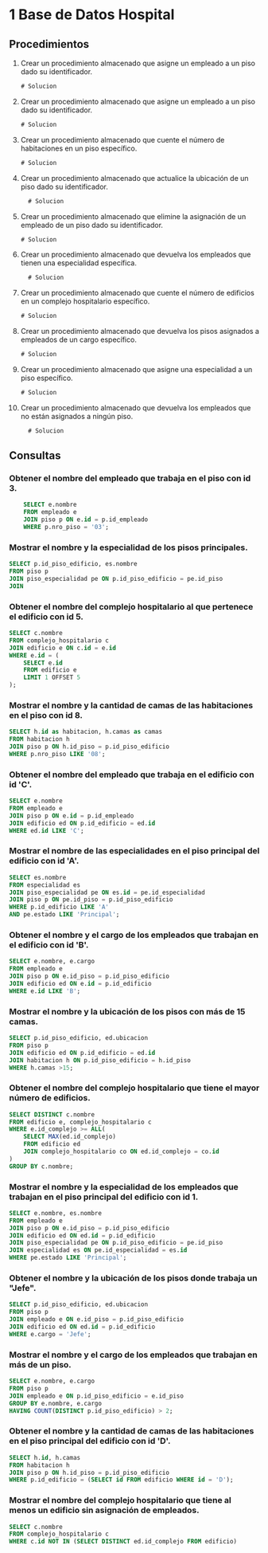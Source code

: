 # 1 Base de Datos Hospital



## Procedimientos
1. Crear un procedimiento almacenado que asigne un empleado a un piso dado su identificador.

   ```sql
   # Solucion
   ```

2. Crear un procedimiento almacenado que asigne un empleado a un piso dado su identificador.

   ```sql
   # Solucion
   ```

3. Crear un procedimiento almacenado que cuente el número de habitaciones en un piso específico.

   ```sql
   # Solucion
   ```

4. Crear un procedimiento almacenado que actualice la ubicación de un piso dado su identificador.

     ```sql
       # Solucion
     ```


5. Crear un procedimiento almacenado que elimine la asignación de un empleado de un piso dado su identificador.

    ```sql
   # Solucion
   ```

6. Crear un procedimiento almacenado que devuelva los empleados que tienen una especialidad específica.

     ```sql
       # Solucion
     ```

7. Crear un procedimiento almacenado que cuente el número de edificios en un complejo hospitalario específico.

    ```sql
   # Solucion
   ```

8. Crear un procedimiento almacenado que devuelva los pisos asignados a empleados de un cargo específico.

    ```sql
   # Solucion
   ```

9. Crear un procedimiento almacenado que asigne una especialidad a un piso específico.

    ```sql
   # Solucion
   ```

10. Crear un procedimiento almacenado que devuelva los empleados que no están asignados a ningún piso.

     ```sql
       # Solucion
     ```


## Consultas

### Obtener el nombre del empleado que trabaja en el piso con id 3.

```sql
    SELECT e.nombre
    FROM empleado e
    JOIN piso p ON e.id = p.id_empleado
    WHERE p.nro_piso = '03';
```

### Mostrar el nombre y la especialidad de los pisos principales.

```sql
SELECT p.id_piso_edificio, es.nombre
FROM piso p
JOIN piso_especialidad pe ON p.id_piso_edificio = pe.id_piso
JOIN 
```

### Obtener el nombre del complejo hospitalario al que pertenece el edificio con id 5.

```sql
SELECT c.nombre
FROM complejo_hospitalario c
JOIN edificio e ON c.id = e.id
WHERE e.id = (
    SELECT e.id 
    FROM edificio e
    LIMIT 1 OFFSET 5
);
```

### Mostrar el nombre y la cantidad de camas de las habitaciones en el piso con id 8.

```sql
SELECT h.id as habitacion, h.camas as camas
FROM habitacion h
JOIN piso p ON h.id_piso = p.id_piso_edificio
WHERE p.nro_piso LIKE '08';
```

### Obtener el nombre del empleado que trabaja en el edificio con id 'C'.

```sql
SELECT e.nombre 
FROM empleado e
JOIN piso p ON e.id = p.id_empleado
JOIN edificio ed ON p.id_edificio = ed.id
WHERE ed.id LIKE 'C';  
```

### Mostrar el nombre de las especialidades en el piso principal del edificio con id 'A'.

```sql
SELECT es.nombre
FROM especialidad es
JOIN piso_especialidad pe ON es.id = pe.id_especialidad
JOIN piso p ON pe.id_piso = p.id_piso_edificio
WHERE p.id_edificio LIKE 'A'
AND pe.estado LIKE 'Principal';
```

### Obtener el nombre y el cargo de los empleados que trabajan en el edificio con id 'B'.

```sql
SELECT e.nombre, e.cargo
FROM empleado e
JOIN piso p ON e.id_piso = p.id_piso_edificio
JOIN edificio ed ON e.id = p.id_edificio
WHERE e.id LIKE 'B';
```

### Mostrar el nombre y la ubicación de los pisos con más de 15 camas.

```sql
SELECT p.id_piso_edificio, ed.ubicacion
FROM piso p
JOIN edificio ed ON p.id_edificio = ed.id
JOIN habitacion h ON p.id_piso_edificio = h.id_piso
WHERE h.camas >15;
```

### Obtener el nombre del complejo hospitalario que tiene el mayor número de edificios.

```sql
SELECT DISTINCT c.nombre 
FROM edificio e, complejo_hospitalario c
WHERE e.id_complejo >= ALL(
    SELECT MAX(ed.id_complejo)
    FROM edificio ed
    JOIN complejo_hospitalario co ON ed.id_complejo = co.id
)
GROUP BY c.nombre;

```

### Mostrar el nombre y la especialidad de los empleados que trabajan en el piso principal del edificio con id 1.

```sql
SELECT e.nombre, es.nombre
FROM empleado e
JOIN piso p ON e.id_piso = p.id_piso_edificio
JOIN edificio ed ON ed.id = p.id_edificio
JOIN piso_especialidad pe ON p.id_piso_edificio = pe.id_piso
JOIN especialidad es ON pe.id_especialidad = es.id
WHERE pe.estado LIKE 'Principal';
```

### Obtener el nombre y la ubicación de los pisos donde trabaja un "Jefe".

```sql
SELECT p.id_piso_edificio, ed.ubicacion
FROM piso p
JOIN empleado e ON e.id_piso = p.id_piso_edificio
JOIN edificio ed ON ed.id = p.id_edificio
WHERE e.cargo = 'Jefe';
```

### Mostrar el nombre y el cargo de los empleados que trabajan en más de un piso.

```sql
SELECT e.nombre, e.cargo
FROM piso p
JOIN empleado e ON p.id_piso_edificio = e.id_piso
GROUP BY e.nombre, e.cargo
HAVING COUNT(DISTINCT p.id_piso_edificio) > 2;
```

### Obtener el nombre y la cantidad de camas de las habitaciones en el piso principal del edificio con id 'D'.

```sql
SELECT h.id, h.camas
FROM habitacion h
JOIN piso p ON h.id_piso = p.id_piso_edificio
WHERE p.id_edificio = (SELECT id FROM edificio WHERE id = 'D');
```

### Mostrar el nombre del complejo hospitalario que tiene al menos un edificio sin asignación de empleados.

```sql
SELECT c.nombre
FROM complejo_hospitalario c
WHERE c.id NOT IN (SELECT DISTINCT ed.id_complejo FROM edificio)
```
